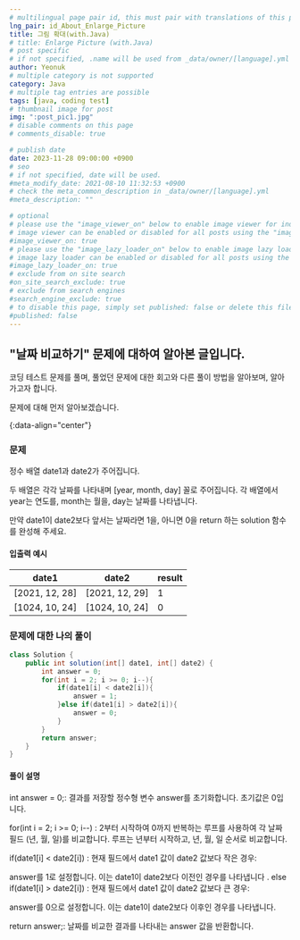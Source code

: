```yaml
---
# multilingual page pair id, this must pair with translations of this page. (This name must be unique)
lng_pair: id_About_Enlarge_Picture
title: 그림 확대(with.Java)
# title: Enlarge Picture (with.Java)
# post specific
# if not specified, .name will be used from _data/owner/[language].yml
author: Yeonuk
# multiple category is not supported
category: Java
# multiple tag entries are possible
tags: [java, coding test]
# thumbnail image for post
img: ":post_pic1.jpg"
# disable comments on this page
# comments_disable: true

# publish date
date: 2023-11-28 09:00:00 +0900
# seo
# if not specified, date will be used.
#meta_modify_date: 2021-08-10 11:32:53 +0900
# check the meta_common_description in _data/owner/[language].yml
#meta_description: ""

# optional
# please use the "image_viewer_on" below to enable image viewer for individual pages or posts (_posts/ or [language]/_posts folders).
# image viewer can be enabled or disabled for all posts using the "image_viewer_posts: true" setting in _data/conf/main.yml.
#image_viewer_on: true
# please use the "image_lazy_loader_on" below to enable image lazy loader for individual pages or posts (_posts/ or [language]/_posts folders).
# image lazy loader can be enabled or disabled for all posts using the "image_lazy_loader_posts: true" setting in _data/conf/main.yml.
#image_lazy_loader_on: true
# exclude from on site search
#on_site_search_exclude: true
# exclude from search engines
#search_engine_exclude: true
# to disable this page, simply set published: false or delete this file
#published: false
---
```


<!-- outline-start -->

## "날짜 비교하기" 문제에 대하여 알아본 글입니다.

코딩 테스트 문제를 풀며, 풀었던 문제에 대한 회고와 다른 풀이 방법을 알아보며, 알아가고자 합니다.

문제에 대해 먼저 알아보겠습니다.

{:data-align="center"}

<!-- outline-end -->

### 문제

정수 배열 date1과 date2가 주어집니다.

두 배열은 각각 날짜를 나타내며 [year, month, day] 꼴로 주어집니다. 각 배열에서 year는 연도를, month는 월을, day는 날짜를 나타냅니다.

만약 date1이 date2보다 앞서는 날짜라면 1을, 아니면 0을 return 하는 solution 함수를 완성해 주세요.

#### 입출력 예시

| date1          | date2          | result |
| -------------- | -------------- | ------ |
| [2021, 12, 28] | [2021, 12, 29] | 1      |
| [1024, 10, 24] | [1024, 10, 24] | 0      |

### 문제에 대한 나의 풀이

```java
class Solution {
    public int solution(int[] date1, int[] date2) {
        int answer = 0;
        for(int i = 2; i >= 0; i--){
            if(date1[i] < date2[i]){
                answer = 1;
            }else if(date1[i] > date2[i]){
                answer = 0;
            }
        }
        return answer;
    }
}
```

#### 풀이 설명

int answer = 0;: 결과를 저장할 정수형 변수 answer를 초기화합니다. 초기값은 0입니다.

for(int i = 2; i >= 0; i--) : 2부터 시작하여 0까지 반복하는 루프를 사용하여 각 날짜 필드 (년, 월, 일)를 비교합니다. 루프는 년부터 시작하고, 년, 월, 일 순서로 비교합니다.

if(date1[i] < date2[i]) : 현재 필드에서 date1 값이 date2 값보다 작은 경우:

answer를 1로 설정합니다. 이는 date1이 date2보다 이전인 경우를 나타냅니다
.
else if(date1[i] > date2[i]) : 현재 필드에서 date1 값이 date2 값보다 큰 경우:

answer를 0으로 설정합니다. 이는 date1이 date2보다 이후인 경우를 나타냅니다.

return answer;: 날짜를 비교한 결과를 나타내는 answer 값을 반환합니다.
